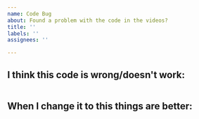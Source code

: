 ```yaml
---
name: Code Bug
about: Found a problem with the code in the videos?
title: ''
labels: ''
assignees: ''

---
```


## I think this code is wrong/doesn't work:

```js

```

## When I change it to this things are better:

```js

```
